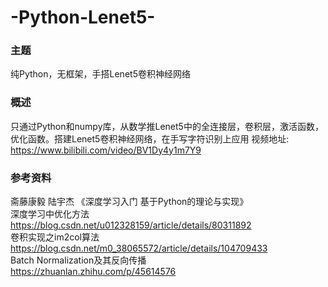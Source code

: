 # -Python-Lenet5-
### 主题
纯Python，无框架，手搭Lenet5卷积神经网络
### 概述
只通过Python和numpy库，从数学推Lenet5中的全连接层，卷积层，激活函数，优化函数。搭建Lenet5卷积神经网络，在手写字符识别上应用
视频地址: https://www.bilibili.com/video/BV1Dy4y1m7Y9
### 参考资料
斋藤康毅 陆宇杰 《深度学习入门 基于Python的理论与实现》  
深度学习中优化方法  
https://blog.csdn.net/u012328159/article/details/80311892  
卷积实现之im2col算法  
https://blog.csdn.net/m0_38065572/article/details/104709433  
Batch Normalization及其反向传播  
https://zhuanlan.zhihu.com/p/45614576  
